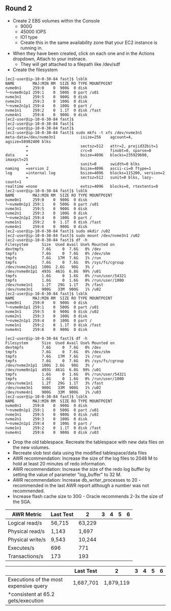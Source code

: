 ## Round 2
- Create 2 EBS volumes within the Console
  - 900G
  - 45000 IOPS
  - IO1 type
  - Create this in the same availability zone that your EC2 instance is running in.
- When they have been created, click on each one and in the Actions dropdown, Attach to your instnace.
  - They will get attached to a filepath like /dev/sdf
- Create the filesystem
```
[ec2-user@ip-10-0-30-84 fast]$ lsblk
NAME        MAJ:MIN RM  SIZE RO TYPE MOUNTPOINT
nvme0n1     259:0    0  900G  0 disk
└─nvme0n1p1 259:1    0  500G  0 part /u01
nvme3n1     259:5    0  900G  0 disk
nvme2n1     259:3    0  100G  0 disk
└─nvme2n1p1 259:4    0  100G  0 part /
nvme1n1     259:2    0  1.1T  0 disk /fast
nvme4n1     259:6    0  900G  0 disk
[ec2-user@ip-10-0-30-84 fast]$
[ec2-user@ip-10-0-30-84 fast]$
[ec2-user@ip-10-0-30-84 fast]$
[ec2-user@ip-10-0-30-84 fast]$ sudo mkfs -t xfs /dev/nvme3n1
meta-data=/dev/nvme3n1           isize=256    agcount=4, agsize=58982400 blks
         =                       sectsz=512   attr=2, projid32bit=1
         =                       crc=0        finobt=0, sparse=0
data     =                       bsize=4096   blocks=235929600, imaxpct=25
         =                       sunit=0      swidth=0 blks
naming   =version 2              bsize=4096   ascii-ci=0 ftype=1
log      =internal log           bsize=4096   blocks=115200, version=2
         =                       sectsz=512   sunit=0 blks, lazy-count=1
realtime =none                   extsz=4096   blocks=0, rtextents=0
[ec2-user@ip-10-0-30-84 fast]$ lsblk
NAME        MAJ:MIN RM  SIZE RO TYPE MOUNTPOINT
nvme0n1     259:0    0  900G  0 disk
└─nvme0n1p1 259:1    0  500G  0 part /u01
nvme3n1     259:5    0  900G  0 disk
nvme2n1     259:3    0  100G  0 disk
└─nvme2n1p1 259:4    0  100G  0 part /
nvme1n1     259:2    0  1.1T  0 disk /fast
nvme4n1     259:6    0  900G  0 disk
[ec2-user@ip-10-0-30-84 fast]$ sudo mkdir /u02
[ec2-user@ip-10-0-30-84 fast]$ sudo mount /dev/nvme3n1 /u02
[ec2-user@ip-10-0-30-84 fast]$ df -h
Filesystem      Size  Used Avail Use% Mounted on
devtmpfs        7.6G     0  7.6G   0% /dev
tmpfs           7.6G     0  7.6G   0% /dev/shm
tmpfs           7.6G   17M  7.6G   1% /run
tmpfs           7.6G     0  7.6G   0% /sys/fs/cgroup
/dev/nvme2n1p1  100G  2.6G   98G   3% /
/dev/nvme0n1p1  493G  461G  6.8G  99% /u01
tmpfs           1.6G     0  1.6G   0% /run/user/54321
tmpfs           1.6G     0  1.6G   0% /run/user/1000
/dev/nvme1n1    1.2T   29G  1.1T   3% /fast
/dev/nvme3n1    900G   33M  900G   1% /u02
[ec2-user@ip-10-0-30-84 fast]$ lsblk
NAME        MAJ:MIN RM  SIZE RO TYPE MOUNTPOINT
nvme0n1     259:0    0  900G  0 disk
└─nvme0n1p1 259:1    0  500G  0 part /u01
nvme3n1     259:5    0  900G  0 disk /u02
nvme2n1     259:3    0  100G  0 disk
└─nvme2n1p1 259:4    0  100G  0 part /
nvme1n1     259:2    0  1.1T  0 disk /fast
nvme4n1     259:6    0  900G  0 disk

[ec2-user@ip-10-0-30-84 fast]$ df -h
Filesystem      Size  Used Avail Use% Mounted on
devtmpfs        7.6G     0  7.6G   0% /dev
tmpfs           7.6G     0  7.6G   0% /dev/shm
tmpfs           7.6G   17M  7.6G   1% /run
tmpfs           7.6G     0  7.6G   0% /sys/fs/cgroup
/dev/nvme2n1p1  100G  2.6G   98G   3% /
/dev/nvme0n1p1  493G  461G  6.8G  99% /u01
tmpfs           1.6G     0  1.6G   0% /run/user/54321
tmpfs           1.6G     0  1.6G   0% /run/user/1000
/dev/nvme1n1    1.2T   29G  1.1T   3% /fast
/dev/nvme3n1    900G   33M  900G   1% /u02
/dev/nvme4n1    900G   33M  900G   1% /u03
[ec2-user@ip-10-0-30-84 fast]$ lsblk
NAME        MAJ:MIN RM  SIZE RO TYPE MOUNTPOINT
nvme0n1     259:0    0  900G  0 disk
└─nvme0n1p1 259:1    0  500G  0 part /u01
nvme3n1     259:5    0  900G  0 disk /u02
nvme2n1     259:3    0  100G  0 disk
└─nvme2n1p1 259:4    0  100G  0 part /
nvme1n1     259:2    0  1.1T  0 disk /fast
nvme4n1     259:6    0  900G  0 disk /u03
```
- Drop the old tablespace. Recreate the tablespace with new data files on the new volumes.
- Recreate slob test data using the modified tablespace/data files
- AWR recommendation: Increase the size of the log files to 2048 M to hold at least 20 minutes of redo information.
- AWR recommendation: Increase the size of the redo log buffer by setting the value of parameter "log_buffer" to 32 M.
- AWR recommendation: Increase db_writer_processes to 20 - recommended in the last AWR report although a number was not recommended.
- Increase flash cache size to 30G - Oracle recommends 2-3x the size of the SGA.

| AWR Metric           |  Last Test |   2    | 3      | 4      | 5      |  6    |
| ----             | ----    | ------ | ----   | -----  | ------ | ----  |
| Logical read/s   |  56,715| 63,229
| Physical read/s  |  1,143 | 1,697
| Physical write/s |  9,543 | 10,244
| Executes/s       |  696   | 771
| Transactions/s   |  173   | 193


|                                       |     Last Test  |   2        |  3        | 4      | 5         |  6    |
| -------------                         |  --------  |  ----      | ----      | ----   | -------   | ----  |
|Executions of the most expensive query |   1,687,701 | 1,879,119
|*consistent at 65.2 gets/execution     |

